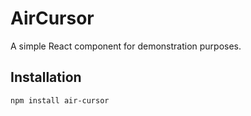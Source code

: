 # AirCursor

A simple React component for demonstration purposes.

## Installation

```bash
npm install air-cursor
